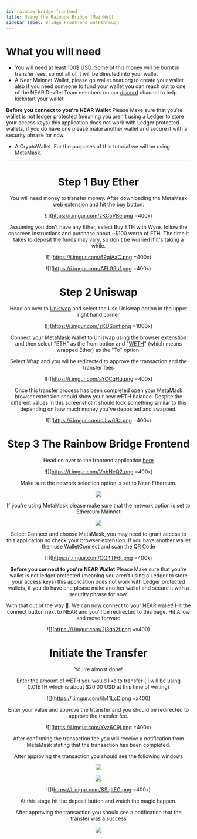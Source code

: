 ```yaml
---
id: rainbow-bridge-frontend
title: Using the Rainbow Bridge (MainNet)
sidebar_label: Bridge Front-end walkthrough
---
```


# What you will need

- You will need at least 100$ USD. Some of this money will be burnt in transfer fees, so not all of it will be directed into your wallet
- A Near Mainnet Wallet, please go wallet.near.org to create your wallet also if you need someone to fund your wallet you can reach out to one of the NEAR DevRel Team members on our [discord](https://discord.com/invite/UY9Xf2k) channel to help kickstart your wallet

**Before you connect to you're NEAR Wallet** Please Make sure that you're wallet is not ledger protected (meaning you aren't using a Ledger to store your access keys) this application does not work with Ledger protected wallets, if you do have one please make another wallet and secure it with a security phrase for now.

- A CryptoWallet. For the purposes of this tutorial we will be using [MetaMask](https://metamask.io/download).

---

<center>

# Step 1 Buy Ether

You will need money to transfer money. After downloading the MetaMask web extension and hit the buy button.

<center>

![](https://i.imgur.com/zKC5VBe.png =400x)

</center>

<center>
Assuming you don't have any Ether, select Buy ETH with Wyre. follow the onscreen instructions and purchase about ~$100 worth of ETH. The time it takes to deposit the funds may vary, so don't be worried if it's taking a while.
<center>

![](https://i.imgur.com/69qjAaC.png =400x)

</center>

<center>

![](https://i.imgur.com/AEL99uf.png =400x)

</center>

# Step 2 Uniswap

Head on over to [Uniswap](https://uniswap.org/) and select the Use Uniswap option in the upper right hand corner

<center>

![](https://i.imgur.com/zKUSonf.png =1000x)

</center>

Connect your MetaMask Wallet to Uniswap using the browser extenstion and then select "ETH" as the from option and "[WETH](https://weth.io/)" (which means wrapped Ether) as the "To" option.

Select Wrap and you wil be redirected to approve the transaction and the transfer fees

<center>

![](https://i.imgur.com/aYCCqHq.png =400x)

</center>

Once this transfer process has been completed open your MetaMask browser extension should show your new wETH balance. Despite the different values in this screenshot it should look something similar to this depending on how much money you've deposited and swapped.

<center>

![](https://i.imgur.com/cJIw69z.png =400x)

</center>
 
 # Step 3 The Rainbow Bridge Frontend

Head on over to the frontend application [here](https://ethereum.bridgetonear.org/?erc20=0xc02aaa39b223fe8d0a0e5c4f27ead9083c756cc2)

<center>

![](https://i.imgur.com/VnbNeQ2.png =400x)

</center>

Make sure the network selection option is set to Near-Ethereum.

<center>

![](https://i.imgur.com/5lGDs11.png)

</center>

If you're using MetaMask please make sure that the network option is set to Ethereum Mainnet

<center>

![](https://i.imgur.com/G1Rd0YC.png)

</center>

Select Connect and choose MetaMask, you may need to grant access to this application so check your browser extension. If you have another wallet then use WalletConnect and scan the QR Code

<center>

![](https://i.imgur.com/OQ4TF6t.png =400x)

</center>

**Before you connect to you're NEAR Wallet** Please Make sure that you're wallet is not ledger protected (meaning you aren't using a Ledger to store your access keys) this application does not work with Ledger protected wallets, if you do have one please make another wallet and secure it with a security phrase for now.

With that out of the way 🙂. We can now connect to your NEAR wallet! Hit the connect button next to NEAR and you'll be redirected to this page. Hit Allow and move forward

<center>

![](https://i.imgur.com/2j3qa2f.png =x400)

</center>

# Initiate the Transfer

You're almost done!

Enter the amount of wETH you would like to transfer ( I will be using 0.01ETH which is about $20.00 USD at this time of writing)

<center>

![](https://i.imgur.com/ih41LcD.png =x400)

</center>

Enter your value and approve the trtansfer and you should be redirected to approve the transfer fee.

<center>

![](https://i.imgur.com/Yyz6C9j.png =400x)

</center>

After confirming the transaction fee you will receive a notification from MetaMask stating that the transaction has been completed.

After approving the transaction you should see the following windows

<center>

![](https://i.imgur.com/sQ4hUex.png)

<center>

![](https://i.imgur.com/CSzjhTb.png)

<center>

![](https://i.imgur.com/SSqltEG.png =400x)

At this stage hit the deposit button and watch the magic happen.

After approving the transaction you should see a notification that the transfer was a success

![](https://i.imgur.com/zPP5ySb.png)
